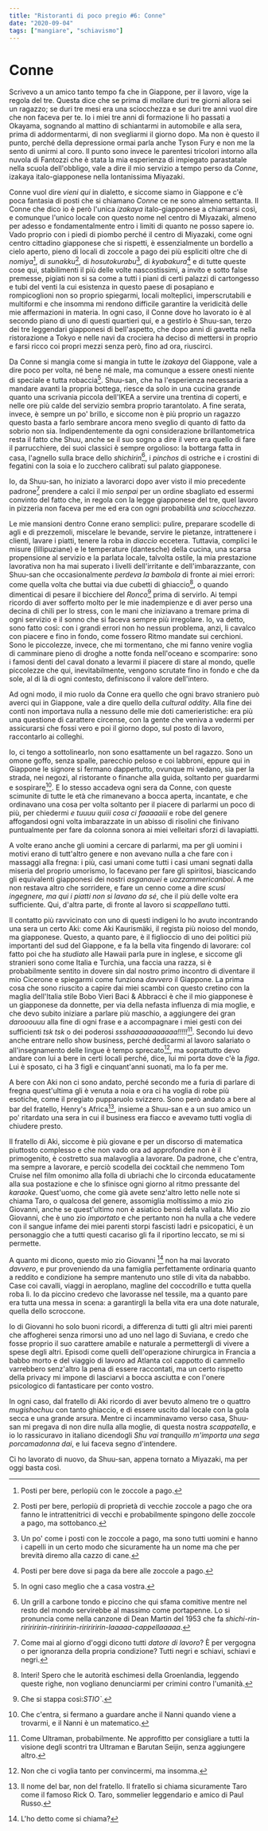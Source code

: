 ```yaml
---
title: "Ristoranti di poco pregio #6: Conne"
date: "2020-09-04"
tags: ["mangiare", "schiavismo"]
---
```


# Conne

Scrivevo a un amico tanto tempo fa che in Giappone, per il lavoro, vige la regola del tre. Questa dice che se prima di mollare duri tre giorni allora sei un ragazzo; se duri tre mesi era una sciocchezza e se duri tre anni vuol dire che non faceva per te.
Io i miei tre anni di formazione li ho passati a Okayama, sognando al mattino di schiantarmi in automobile e alla sera, prima di addormentarmi, di non svegliarmi il giorno dopo. Ma non è questo il punto, perché della depressione ormai parla anche Tyson Fury e non me la sento di unirmi al coro. Il punto sono invece le parentesi tricolori intorno alla nuvola di Fantozzi che è stata la mia esperienza di impiegato parastatale nella scuola dell'obbligo, vale a dire il mio servizio a tempo perso da _Conne_, izakaya italo-giapponese nella lontanissima Miyazaki.

Conne vuol dire _vieni qui_ in dialetto, e siccome siamo in Giappone e c'è poca fantasia di posti che si chiamano _Conne_ ce ne sono almeno settanta. Il Conne che dico io è però l'unica _izakaya_ italo-giapponese a chiamarsi così, e comunque l'unico locale con questo nome nel centro di Miyazaki, almeno per adesso e fondamentalmente entro i limiti di quanto ne posso sapere io. Vado proprio con i piedi di piombo perché il centro di Miyazaki, come ogni centro cittadino giapponese che si rispetti, è essenzialmente un bordello a cielo aperto, pieno di locali di zoccole a pago dei più espliciti oltre che di _nomiya_[^1], di _sunakku_[^2], di _hosutokurabu_[^3], di _kyabakura_[^4] e di tutte queste cose qui, stabilimenti il più delle volte nascostissimi, a invito e sotto false premesse, pigiati non si sa come a tutti i piani di certi palazzi di cartongesso e tubi del venti la cui esistenza in questo paese di posapiano e rompicoglioni non so proprio spiegarmi, locali molteplici, imperscrutabili e multiformi e che insomma mi rendono difficile garantire la veridicità delle mie affermazioni in materia.
In ogni caso, il Conne dove ho lavorato io è al secondo piano di uno di questi quartieri qui, e a gestirlo è Shuu-san, terzo dei tre leggendari giapponesi di bell'aspetto, che dopo anni di gavetta nella ristorazione a Tokyo e nelle navi da crociera ha deciso di mettersi in proprio e farsi ricco coi propri mezzi senza però, fino ad ora, riuscirci.

Da Conne si mangia come si mangia in tutte le _izakaya_ del Giappone, vale a dire poco per volta, né bene né male, ma comunque a essere onesti niente di speciale e tutta robaccia[^5]. Shuu-san, che ha l'esperienza necessaria a mandare avanti la propria bottega, riesce da solo in una cucina grande quanto una scrivania piccola dell'IKEA a servire una trentina di coperti, e nelle ore più calde del servizio sembra proprio tarantolato. A fine serata, invece, è sempre un po' brillo, e siccome non è più proprio un ragazzo questo basta a farlo sembrare ancora meno sveglio di quanto di fatto da sobrio non sia. Indipendentemente da ogni considerazione brillantometrica resta il fatto che Shuu, anche se il suo sogno a dire il vero era quello di fare il parrucchiere, dei suoi classici è sempre orgolioso: la bottarga fatta in casa, l'agnello sulla brace dello _shichirin_[^6], i _pinchos_ di ostriche e i crostini di fegatini con la soia e lo zucchero calibrati sul palato giapponese.

Io, da Shuu-san, ho iniziato a lavorarci dopo aver visto il mio precedente padrone[^7] prendere a calci il mio _senpai_ per un ordine sbagliato ed essermi convinto del fatto che, in regola con la legge giapponese del tre, quel lavoro in pizzeria non faceva per me ed era con ogni probabilità _una sciocchezza_.

Le mie mansioni dentro Conne erano semplici: pulire, preparare scodelle di agli e di prezzemoli, miscelare le bevande, servire le pietanze, intrattenere i clienti, lavare i piatti, tenere la roba in _diaccio_ eccetera. Tuttavia, complici le misure (lillipuziane) e le temperature (dantesche) della cucina, una scarsa propensione al servizio e la parlata locale, talvolta ostile, la mia prestazione lavorativa non ha mai superato i livelli dell'irritante e dell'imbarazzante, con Shuu-san che occasionalmente _perdeva la bambola_ di fronte ai miei errori: come quella volta che buttai via due cubetti di ghiaccio[^8], o quando dimenticai di pesare il bicchiere del _Ronco_[^9] prima di servirlo. Ai tempi ricordo di aver sofferto molto per le mie inadempienze e di aver perso una decina di chili per lo stress, con le mani che iniziavano a tremare prima di ogni servizio e il sonno che si faceva sempre più irregolare. Io, va detto, sono fatto così: con i grandi errori non ho nessun problema, anzi, li cavalco con piacere e fino in fondo, come fossero Ritmo mandate sui cerchioni. Sono le piccolezze, invece, che mi tormentano, che mi fanno venire voglia di camminare pieno di droghe a notte fonda nell'oceano e scomparire: sono i famosi denti del caval donato a levarmi il piacere di stare al mondo, quelle piccolezze che qui, inevitabilmente, vengono scrutate fino in fondo e che da sole, al di là di ogni contesto, definiscono il valore dell'intero.

Ad ogni modo, il mio ruolo da Conne era quello che ogni bravo straniero può averci qui in Giappone, vale a dire quello della _cultural oddity_. Alla fine dei conti non importava nulla a nessuno delle mie doti camerieristiche: era più una questione di carattere circense, con la gente che veniva a vedermi per assicurarsi che fossi vero e poi il giorno dopo, sul posto di lavoro, raccontarlo ai colleghi.

Io, ci tengo a sottolinearlo, non sono esattamente un bel ragazzo. Sono un omone goffo, senza spalle, parecchio peloso e coi labbroni, eppure qui in Giappone le signore si fermano dappertutto, ovunque mi vedano, sia per la strada, nei negozi, al ristorante o finanche alla guida, soltanto per guardarmi e sospirare[^10]. E lo stesso accadeva ogni sera da Conne, con queste scimunite di tutte le età che rimanevano a bocca aperta, incantate, e che ordinavano una cosa per volta soltanto per il piacere di parlarmi un poco di più, per chiedermi _e tuuuu quiii cosa ci faaaaaiii_ e robe del genere affogandosi ogni volta imbarazzate in un abisso di risolini che finivano puntualmente per fare da colonna sonora ai miei velleitari sforzi di lavapiatti.

A volte erano anche gli uomini a cercare di parlarmi, ma per gli uomini i motivi erano di tutt'altro genere e non avevano nulla a che fare con i massaggi alla fregna: i più, casi umani come tutti i casi umani segnati dalla miseria del proprio umorismo, lo facevano per fare gli spiritosi, biascicando gli equivalenti giapponesi dei nostri _asganauei_ e _uozzammericanboi_. A me non restava altro che sorridere, e fare un cenno come a dire _scusi ingegnere, ma qui i piatti non si lavano da sé_, che il più delle volte era sufficiente. Qui, d'altra parte, di fronte al lavoro si _scappellano_ tutti.

Il contatto più ravvicinato con uno di questi indigeni lo ho avuto incontrando una sera un certo Aki: come Aki Kaurismäki, il regista più noioso del mondo, ma giapponese. Questo, a quanto pare, è il figlioccio di uno dei politici più importanti del sud del Giappone, e fa la bella vita fingendo di lavorare: col fatto poi che ha _studiato_ alle Hawaii parla pure in inglese, e siccome gli stranieri sono come Italia e Turchia, una faccia una razza, si è probabilmente sentito in dovere sin dal nostro primo incontro di diventare il mio Cicerone e spiegarmi come funziona _davvero_ il Giappone. La prima cosa che sono riuscito a capire dai miei scambi con questo cretino con la maglia dell'Italia stile Bobo Vieri Baci & Abbracci è che il mio giapponese è un giapponese da donnette, per via della nefasta influenza di mia moglie, e che devo subito iniziare a parlare più maschio, a aggiungere dei gran _darooouuu_ alla fine di ogni frase e a accompagnare i miei gesti con dei sufficienti _tsk tsk_ o dei poderosi _ssshaaaaaaaaaaa!!!!!_[^11]. Secondo lui devo anche entrare nello show business, perché dedicarmi al lavoro salariato o all'insegnamento delle lingue è tempo sprecato[^12], ma soprattutto devo andare con lui a bere in certi locali perché, dice, lui mi porta dove c'è la _figa_. Lui è sposato, ci ha 3 figli e cinquant'anni suonati, ma lo fa per me.

A bere con Aki non ci sono andato, perché secondo me a furia di parlare di fregna quest'ultima gli è venuta a noia e ora ci ha voglia di robe più esotiche, come il pregiato pupparuolo svizzero. Sono però andato a bere al bar del fratello, Henry's Africa[^13], insieme a Shuu-san e a un suo amico un po' ritardato una sera in cui il business era fiacco e avevamo tutti voglia di chiudere presto.

Il fratello di Aki, siccome è più giovane e per un discorso di matematica piuttosto complesso e che non vado ora ad approfondire non è il primogenito, è costretto sua malavoglia a lavorare. Da padrone, che c'entra, ma sempre a lavorare, e perciò scodella dei cocktail che nemmeno Tom Cruise nel film omonimo alla folla di ubriachi che lo circonda educatamente alla sua postazione e che lo sfinisce ogni giorno al ritmo pressante del _karaoke_. Quest'uomo, che come già avete senz'altro letto nelle note si chiama Taro, o qualcosa del genere, assomiglia moltissimo a mio zio Giovanni, anche se quest'ultimo non è asiatico bensì della vallata. Mio zio Giovanni, che è uno zio _importato_ e che pertanto non ha nulla a che vedere con il sangue infame dei miei parenti storpi fascisti ladri e psicopatici, è un personaggio che a tutti questi cacariso gli fa il riportino leccato, se mi si permette.

A quanto mi dicono, questo mio zio Giovanni [^14] non ha mai lavorato _davvero_, e pur proveniendo da una famiglia perfettamente ordinaria quanto a reddito e condizione ha sempre mantenuto uno stile di vita da nababbo. Case coi cavalli, viaggi in aeroplano, magline del coccodrillo e tutta quella roba lì. Io da piccino credevo che lavorasse nel tessile, ma a quanto pare era tutta una messa in scena: a garantirgli la bella vita era una dote naturale, quella dello scroccone.

Io di Giovanni ho solo buoni ricordi, a differenza di tutti gli altri miei parenti che affogherei senza rimorsi uno ad uno nel lago di Suviana, e credo che fosse proprio il suo carattere amabile e naturale a permettergli di vivere a spese degli altri. Episodi come quelli dell'operazione chirurgica in Francia a babbo morto e del viaggio di lavoro ad Atlanta col cappotto di cammello varrebbero senz'altro la pena di essere raccontati, ma un certo rispetto della privacy mi impone di lasciarvi a bocca asciutta e con l'onere psicologico di fantasticare per conto vostro.

In ogni caso, dal fratello di Aki ricordo di aver bevuto almeno tre o quattro _mugishochuu_ con tanto ghiaccio, e di essere uscito dal locale con la gola secca e una grande arsura. Mentre ci incamminavamo verso casa, Shuu-san mi pregava di non dire nulla alla moglie, di questa nostra _scappatella_, e io lo rassicuravo in italiano dicendogli _Shu vai tranquillo m'importa una sega porcamadonna dai_, e lui faceva segno d'intendere.

Ci ho lavorato di nuovo, da Shuu-san, appena tornato a Miyazaki, ma per oggi basta così.

[^1]: Posti per bere, perlopiù con le zoccole a pago.
[^2]: Posti per bere, perlopiù di proprietà di vecchie zoccole a pago che ora fanno le intrattenitrici di vecchi e probabilmente spingono delle zoccole a pago, ma sottobanco.
[^3]: Un po' come i posti con le zoccole a pago, ma sono tutti uomini e hanno i capelli in un certo modo che sicuramente ha un nome ma che per brevità diremo alla cazzo di cane.
[^4]: Posti per bere dove si paga da bere alle zoccole a pago.
[^5]: In ogni caso meglio che a casa vostra.
[^6]: Un grill a carbone tondo e piccino che qui sfama comitive mentre nel resto del mondo servirebbe al massimo come portapenne. Lo si pronuncia come nella canzone di Dean Martin del 1953 che fa _shichi-rin-riririririn-riririririn-riririririn-laaaaa-cappellaaaaa_.
[^7]: Come mai al giorno d'oggi dicono tutti _datore di lavoro_? È per vergogna o per ignoranza della propria condizione? Tutti negri e schiavi, schiavi e negri.
[^8]: Interi! Spero che le autorità eschimesi della Groenlandia, leggendo queste righe, non vogliano denunciarmi per crimini contro l'umanità.
[^9]: Che si stappa così:_STIO`_.
[^10]: Che c'entra, si fermano a guardare anche il Nanni quando viene a trovarmi, e il Nanni è un matematico.
[^11]: Come Ultraman, probabilmente. Ne approfitto per consigliare a tutti la visione degli scontri tra Ultraman e Barutan Seijin, senza aggiungere altro.
[^12]: Non che ci voglia tanto per convincermi, ma insomma.
[^13]: Il nome del bar, non del fratello. Il fratello si chiama sicuramente Taro come il famoso Rick O. Taro, sommelier leggendario e amico di Paul Russo.
[^14]: L'ho detto come si chiama?
